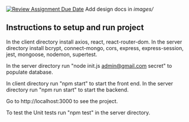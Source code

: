 [![Review Assignment Due Date](https://classroom.github.com/assets/deadline-readme-button-24ddc0f5d75046c5622901739e7c5dd533143b0c8e959d652212380cedb1ea36.svg)](https://classroom.github.com/a/tRxoBzS5)
Add design docs in *images/*

## Instructions to setup and run project
In the client directory install axios, react, react-router-dom.
In the server directory install bcrypt, connect-mongo, cors, express, express-session, jest, mongoose, nodemon, supertest.    

In the server directory run "node init.js admin@gmail.com secret" to populate database. 

In client directory run "npm start" to start the front end.
In the server directory run "npm run start" to start the backend.

Go to http://localhost:3000 to see the project.

To test the Unit tests run "npm test" in the server directory.
